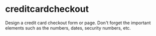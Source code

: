 # creditcardcheckout
Design a credit card checkout form or page. Don't forget the important elements such as the numbers, dates, security numbers, etc.
